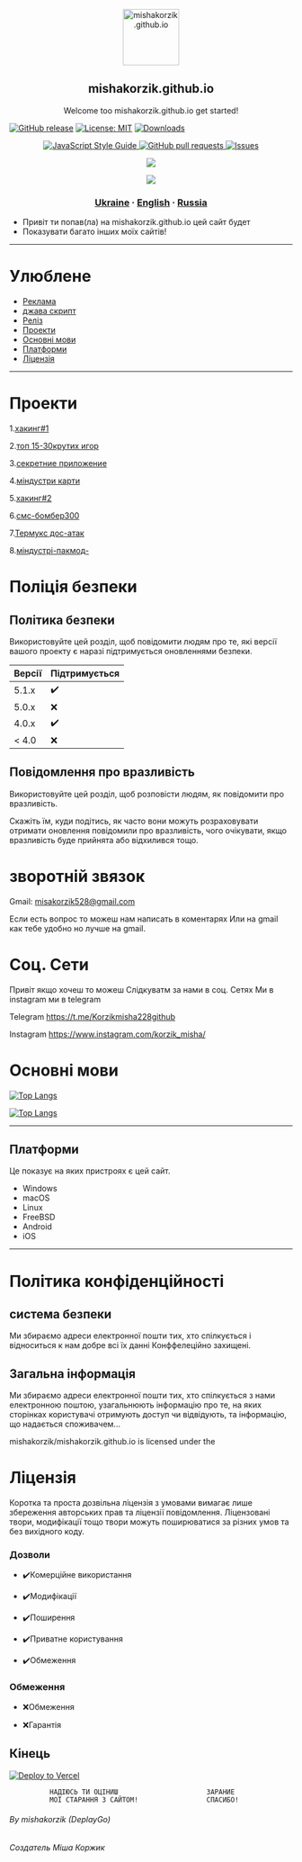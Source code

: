 
<p align="center">
 <img width="100px" src="https://res.cloudinary.com/anuraghazra/image/upload/v1594908242/logo_ccswme.svg" align="center" alt="mishakorzik.github.io" />
<h2 align="center">mishakorzik.github.io</h2>
 <p align="center"> Welcome too mishakorzik.github.io get started!</p

     
 [![GitHub release](https://img.shields.io/github/release/castagnait/plugin.video.netflix.svg)](https://github.com/mishakorzik.github.io/mishakorzik.github.io/mishakorzik.github.io)
[![License: MIT](https://img.shields.io/badge/License-MIT-yellow.svg)](https://opensource.org/licenses/MIT)
[![Downloads](https://img.shields.io/github/downloads/MathewSachin/Captura/total.svg?style=flat-square)](https://mathewsachin.github.io/Captura/download)
    <p align="center">  <a href="http://standardjs.com/">
    <img src="https://img.shields.io/badge/code%20style-standard-brightgreen.svg" alt="JavaScript Style Guide" />
  </a>
    <a href="https://github.com/mishakorzik/mishakorzik.menu.io/pulls">
      <img alt="GitHub pull requests" src="https://img.shields.io/github/issues-pr/anuraghazra/github-readme-stats?color=0088ff" />
    </a>
    <a href="https://github.com/mishakorzik/mishakorzik.menu.io/issues">
      <img alt="Issues" src="https://img.shields.io/github/issues/anuraghazra/github-readme-stats?color=0088ff" />
    </a>
    <br />
      <p align="center">
    <a href="https://a.paddle.com/v2/click/16413/119403?link=1227">
      <img src="https://img.shields.io/badge/Supported%20by-VSCode%20Power%20User%20%E2%86%92-gray.svg?colorA=655BE1&colorB=4F44D6&style=for-the-badge"/>
    </a>  
       <a href="https://a.paddle.com/v2/click/16413/119403?link=2345">
            <p align="center">
 <img src="https://img.shields.io/badge/Supported%20by-Node%20Cli.com%20%E2%86%92-gray.svg?colorA=61c265&colorB=4CAF50&style=for-the-badge"/>
    </a>  
  <h3 align="center">
    <a href="/docs/readme_ua.md">Ukraine</a>
    ·
    <a href="/docs/readme_en.md">English</a>
    ·
    <a href="/docs/readme_ru.md">Russia</a>
</h3>
  
  

- Привіт ти попав(ла) на  mishakorzik.github.io цей сайт будет
- Показувати багато інших моїх сайтів!

---
               
# Улюблене

- <a href="/exaples/Readme_reklams.md">Реклама</a>
- <a href="https://standardjs.com/">джава скрипт</a>
- <a href="https://github.com/mishakorzik/mishakorzik.menu.io/releases/tag/1.7.1">Реліз</a>
- [Проекти](#Проекти)
- [Основні мови](#Основні-мови) 
- [Платформи](#Планформи)
- [Ліцензія](#Ліцензія)

---

# Проекти

1.<a href="https://github.com/mishakorzik/Termux-1">хакинг#1</a>

2.<a href="https://github.com/mishakorzik/Games">топ 15-30крутих игор</a>

3.<a href="https://github.com/mishakorzik/secret_apps">секретние приложение</a>

4.<a href="https://github.com/mishakorzik/mindustry-maps-">міндустри карти</a>

5.<a href="https://github.com/mishakorzik/Termux-2-">хакинг#2</a>

6.<a href="https://github.com/mishakorzik/termux-sms-bomber300">смс-бомбер300</a>

7.<a href="https://github.com/mishakorzik/DDos-Attack/tree/master">Термукс дос-атак</a>

8.<a href="https://github.com/mishakorzik/mindustry.packmod">міндустрі-пакмод-</a>


# Поліція безпеки

## Політика безпеки

Використовуйте цей розділ, щоб повідомити людям про те, які версії вашого проекту є
 наразі підтримується оновленнями безпеки.

| Версії  | Підтримується      |
| ------- | ------------------ |
| 5.1.x   |  ✔️                |
| 5.0.x   |  ❌                |
| 4.0.x   |  ✔️                |
| < 4.0   |  ❌                |

## Повідомлення про вразливість

Використовуйте цей розділ, щоб розповісти людям, як повідомити про вразливість.

 Скажіть їм, куди подітись, як часто вони можуть розраховувати отримати оновлення
 повідомили про вразливість, чого очікувати, якщо вразливість буде прийнята або
 відхилився тощо.

# зворотній звязок

Gmail: misakorzik528@gmail.com

Если есть вопрос то можеш нам написать в коментарях
Или на gmail как тебе удобно но лучше на gmail.

# Соц. Сети

Привіт якщо хочеш то можеш 
Слідкуватм за нами в соц. Сетях
Ми в instagram ми в telegram

Telegram
https://t.me/Korzikmisha228github

Instagram
https://www.instagram.com/korzik_misha/  

 

# Основні мови

[![Top Langs](https://github-readme-stats.vercel.app/api/top-langs/?username=anuraghazra)](https://github.com/mishakorzik/mishakorzik.github.io)


[![Top Langs](https://github-readme-stats.vercel.app/api/top-langs/?username=anuraghazra&layout=compact)](https://github.com/anuraghazra/github-readme-stats)

---

## Платформи
Це показує на яких пристроях є цей сайт.

- Windows 
- macOS
- Linux
- FreeBSD
- Android
- iOS

---

# Політика конфіденційності

## система безпеки 
Ми збираємо адреси електронної пошти тих, хто 
спілкується і відноситься к нам добре всі їх данні 
Конффелеційно захищені.

## Загальна інформація

Ми збираємо адреси електронної пошти тих, хто 
спілкується з нами електронною поштою, узагальнюють 
інформацію про те, на яких сторінках користувачі 
отримують доступ чи відвідують, та інформацію, що 
надається споживачем... 


mishakorzik/mishakorzik.github.io is licensed under the

# Ліцензія
Коротка та проста дозвільна ліцензія з умовами
 вимагає лише збереження авторських прав та ліцензії
 повідомлення.  Ліцензовані твори, модифікації тощо
 твори можуть поширюватися за різних умов та
 без вихідного коду.

### Дозволи

- ✔️Комерційне використання

- ✔️Модифікації

- ✔️Поширення

- ✔️Приватне користування

- ✔️Обмеження

### Обмеження

- ❌Обмеження

- ❌Гарантія

## Кінець

[![Deploy to Vercel](https://vercel.com/button)](https://vercel.com/import/project?template=https://github.com/anuraghazra/github-readme-stats)

 


              НАДІЮСЬ ТИ ОЦІНИШ                      ЗАРАНИЕ
              МОЇ СТАРАННЯ З САЙТОМ!                 СПАСИБО!




###### By mishakorzik (DeplayGo)
###### Создатель Міша Коржик 

